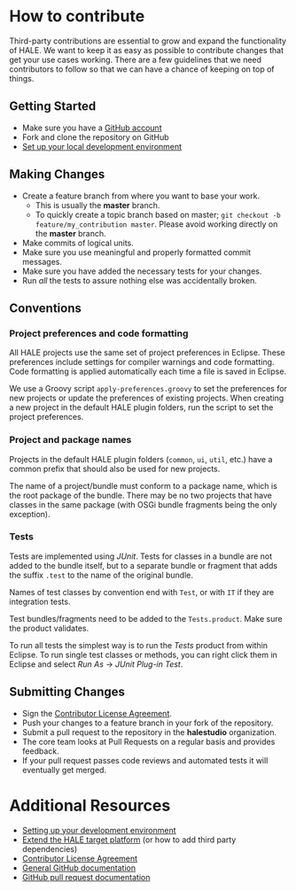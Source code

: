 # How to contribute

Third-party contributions are essential to grow and expand the functionality of HALE.
We want to keep it as easy as possible to contribute changes that get your use cases working.
There are a few guidelines that we need contributors to follow so that we can have a chance of keeping on top of things.

## Getting Started

* Make sure you have a [GitHub account](https://github.com/signup/free)
* Fork and clone the repository on GitHub
* [Set up your local development environment](https://github.com/halestudio/hale/wiki/Set-up-your-development-environment)

## Making Changes

* Create a feature branch from where you want to base your work.
  * This is usually the **master** branch.
  * To quickly create a topic branch based on master; `git checkout -b
    feature/my_contribution master`. Please avoid working directly on the
    **master** branch.
* Make commits of logical units.
* Make sure you use meaningful and properly formatted commit messages.
* Make sure you have added the necessary tests for your changes.
* Run _all_ the tests to assure nothing else was accidentally broken.

## Conventions

### Project preferences and code formatting

All HALE projects use the same set of project preferences in Eclipse.
These preferences include settings for compiler warnings and code formatting.
Code formatting is applied automatically each time a file is saved in Eclipse.

We use a Groovy script `apply-preferences.groovy` to set the preferences for new projects or update the preferences of existing projects.
When creating a new project in the default HALE plugin folders, run the script to set the project preferences.


### Project and package names

Projects in the default HALE plugin folders (`common`, `ui`, `util`, etc.) have a common prefix that should also be used for new projects.

The name of a project/bundle must conform to a package name, which is the root package of the bundle.
There may be no two projects that have classes in the same package (with OSGi bundle fragments being the only exception).


### Tests

Tests are implemented using *JUnit*. Tests for classes in a bundle are not added to the bundle itself, but to a separate bundle or fragment that adds the suffix `.test` to the name of the original bundle.

Names of test classes by convention end with `Test`, or with `IT` if they are integration tests.

Test bundles/fragments need to be added to the `Tests.product`. Make sure the product validates.

To run all tests the simplest way is to run the *Tests* product from within Eclipse. To run single test classes or methods, you can right click them in Eclipse and select *Run As* → *JUnit Plug-in Test*.


## Submitting Changes

* Sign the [Contributor License Agreement](https://wetransform.box.com/v/hale-cla).
* Push your changes to a feature branch in your fork of the repository.
* Submit a pull request to the repository in the **halestudio** organization.
* The core team looks at Pull Requests on a regular basis and provides feedback.
* If your pull request passes code reviews and automated tests it will eventually get merged.

# Additional Resources

* [Setting up your development environment](https://github.com/halestudio/hale/wiki/Set-up-your-development-environment)
* [Extend the HALE target platform](https://github.com/halestudio/hale/wiki/Extend-the-target-platform) (or how to add third party dependencies)
* [Contributor License Agreement](https://wetransform.box.com/v/hale-cla)
* [General GitHub documentation](https://help.github.com/)
* [GitHub pull request documentation](https://help.github.com/send-pull-requests/)
